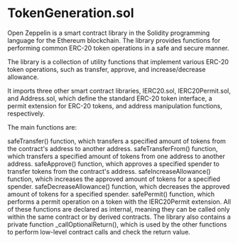 # TokenGeneration.sol

Open Zeppelin is a smart contract library in the Solidity programming language for the Ethereum blockchain. The library provides functions for performing common ERC-20 token operations in a safe and secure manner.

The library is a collection of utility functions that implement various ERC-20 token operations, such as transfer, approve, and increase/decrease allowance.

It imports three other smart contract libraries, IERC20.sol, IERC20Permit.sol, and Address.sol, which define the standard ERC-20 token interface, a permit extension for ERC-20 tokens, and address manipulation functions, respectively.

The main functions are:

safeTransfer() function, which transfers a specified amount of tokens from the contract's address to another address.
safeTransferFrom() function, which transfers a specified amount of tokens from one address to another address.
safeApprove() function, which approves a specified spender to transfer tokens from the contract's address.
safeIncreaseAllowance() function, which increases the approved amount of tokens for a specified spender.
safeDecreaseAllowance() function, which decreases the approved amount of tokens for a specified spender.
safePermit() function, which performs a permit operation on a token with the IERC20Permit extension.
All of these functions are declared as internal, meaning they can be called only within the same contract or by derived contracts. The library also contains a private function _callOptionalReturn(), which is used by the other functions to perform low-level contract calls and check the return value.
